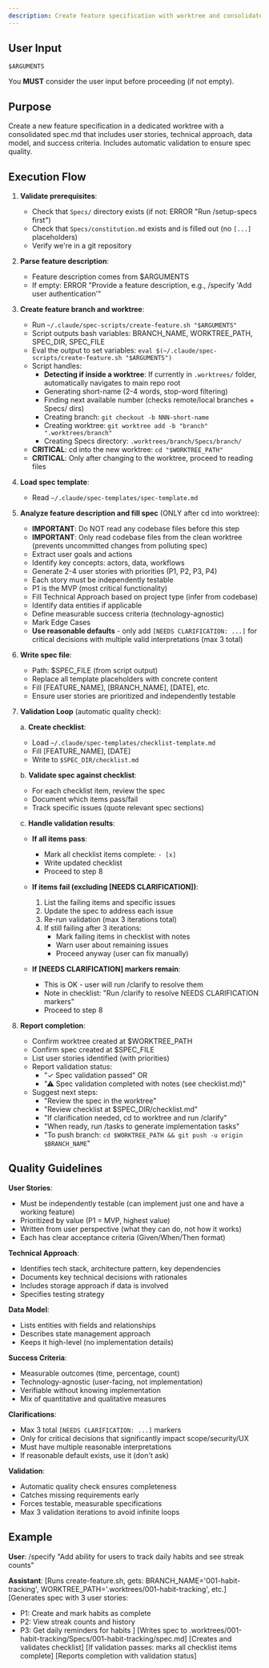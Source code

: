 ```yaml
---
description: Create feature specification with worktree and consolidated spec document
---
```


## User Input

```text
$ARGUMENTS
```

You **MUST** consider the user input before proceeding (if not empty).

## Purpose

Create a new feature specification in a dedicated worktree with a consolidated spec.md that includes user stories, technical approach, data model, and success criteria. Includes automatic validation to ensure spec quality.

## Execution Flow

1. **Validate prerequisites**:
   - Check that `Specs/` directory exists (if not: ERROR "Run /setup-specs first")
   - Check that `Specs/constitution.md` exists and is filled out (no `[...]` placeholders)
   - Verify we're in a git repository

2. **Parse feature description**:
   - Feature description comes from $ARGUMENTS
   - If empty: ERROR "Provide a feature description, e.g., /specify 'Add user authentication'"

3. **Create feature branch and worktree**:
   - Run `~/.claude/spec-scripts/create-feature.sh "$ARGUMENTS"`
   - Script outputs bash variables: BRANCH_NAME, WORKTREE_PATH, SPEC_DIR, SPEC_FILE
   - Eval the output to set variables: `eval $(~/.claude/spec-scripts/create-feature.sh "$ARGUMENTS")`
   - Script handles:
     - **Detecting if inside a worktree**: If currently in `.worktrees/` folder, automatically navigates to main repo root
     - Generating short-name (2-4 words, stop-word filtering)
     - Finding next available number (checks remote/local branches + Specs/ dirs)
     - Creating branch: `git checkout -b NNN-short-name`
     - Creating worktree: `git worktree add -b "branch" ".worktrees/branch"`
     - Creating Specs directory: `.worktrees/branch/Specs/branch/`
   - **CRITICAL**: cd into the new worktree: `cd "$WORKTREE_PATH"`
   - **CRITICAL**: Only after changing to the worktree, proceed to reading files

4. **Load spec template**:
   - Read `~/.claude/spec-templates/spec-template.md`

5. **Analyze feature description and fill spec** (ONLY after cd into worktree):
   - **IMPORTANT**: Do NOT read any codebase files before this step
   - **IMPORTANT**: Only read codebase files from the clean worktree (prevents uncommitted changes from polluting spec)
   - Extract user goals and actions
   - Identify key concepts: actors, data, workflows
   - Generate 2-4 user stories with priorities (P1, P2, P3, P4)
   - Each story must be independently testable
   - P1 is the MVP (most critical functionality)
   - Fill Technical Approach based on project type (infer from codebase)
   - Identify data entities if applicable
   - Define measurable success criteria (technology-agnostic)
   - Mark Edge Cases
   - **Use reasonable defaults** - only add `[NEEDS CLARIFICATION: ...]` for critical decisions with multiple valid interpretations (max 3 total)

6. **Write spec file**:
   - Path: $SPEC_FILE (from script output)
   - Replace all template placeholders with concrete content
   - Fill [FEATURE_NAME], [BRANCH_NAME], [DATE], etc.
   - Ensure user stories are prioritized and independently testable

7. **Validation Loop** (automatic quality check):

   a. **Create checklist**:
      - Load `~/.claude/spec-templates/checklist-template.md`
      - Fill [FEATURE_NAME], [DATE]
      - Write to `$SPEC_DIR/checklist.md`

   b. **Validate spec against checklist**:
      - For each checklist item, review the spec
      - Document which items pass/fail
      - Track specific issues (quote relevant spec sections)

   c. **Handle validation results**:

      - **If all items pass**:
        - Mark all checklist items complete: `- [x]`
        - Write updated checklist
        - Proceed to step 8

      - **If items fail (excluding [NEEDS CLARIFICATION])**:
        1. List the failing items and specific issues
        2. Update the spec to address each issue
        3. Re-run validation (max 3 iterations total)
        4. If still failing after 3 iterations:
           - Mark failing items in checklist with notes
           - Warn user about remaining issues
           - Proceed anyway (user can fix manually)

      - **If [NEEDS CLARIFICATION] markers remain**:
        - This is OK - user will run /clarify to resolve them
        - Note in checklist: "Run /clarify to resolve NEEDS CLARIFICATION markers"
        - Proceed to step 8

8. **Report completion**:
   - Confirm worktree created at $WORKTREE_PATH
   - Confirm spec created at $SPEC_FILE
   - List user stories identified (with priorities)
   - Report validation status:
     - "✓ Spec validation passed" OR
     - "⚠ Spec validation completed with notes (see checklist.md)"
   - Suggest next steps:
     - "Review the spec in the worktree"
     - "Review checklist at $SPEC_DIR/checklist.md"
     - "If clarification needed, cd to worktree and run /clarify"
     - "When ready, run /tasks to generate implementation tasks"
     - "To push branch: `cd $WORKTREE_PATH && git push -u origin $BRANCH_NAME`"

## Quality Guidelines

**User Stories**:
- Must be independently testable (can implement just one and have a working feature)
- Prioritized by value (P1 = MVP, highest value)
- Written from user perspective (what they can do, not how it works)
- Each has clear acceptance criteria (Given/When/Then format)

**Technical Approach**:
- Identifies tech stack, architecture pattern, key dependencies
- Documents key technical decisions with rationales
- Includes storage approach if data is involved
- Specifies testing strategy

**Data Model**:
- Lists entities with fields and relationships
- Describes state management approach
- Keeps it high-level (no implementation details)

**Success Criteria**:
- Measurable outcomes (time, percentage, count)
- Technology-agnostic (user-facing, not implementation)
- Verifiable without knowing implementation
- Mix of quantitative and qualitative measures

**Clarifications**:
- Max 3 total `[NEEDS CLARIFICATION: ...]` markers
- Only for critical decisions that significantly impact scope/security/UX
- Must have multiple reasonable interpretations
- If reasonable default exists, use it (don't ask)

**Validation**:
- Automatic quality check ensures completeness
- Catches missing requirements early
- Forces testable, measurable specifications
- Max 3 validation iterations to avoid infinite loops

## Example

**User**: /specify "Add ability for users to track daily habits and see streak counts"

**Assistant**:
[Runs create-feature.sh, gets: BRANCH_NAME='001-habit-tracking', WORKTREE_PATH='.worktrees/001-habit-tracking', etc.]
[Generates spec with 3 user stories:
  - P1: Create and mark habits as complete
  - P2: View streak counts and history
  - P3: Get daily reminders for habits
]
[Writes spec to .worktrees/001-habit-tracking/Specs/001-habit-tracking/spec.md]
[Creates and validates checklist]
[If validation passes: marks all checklist items complete]
[Reports completion with validation status]
